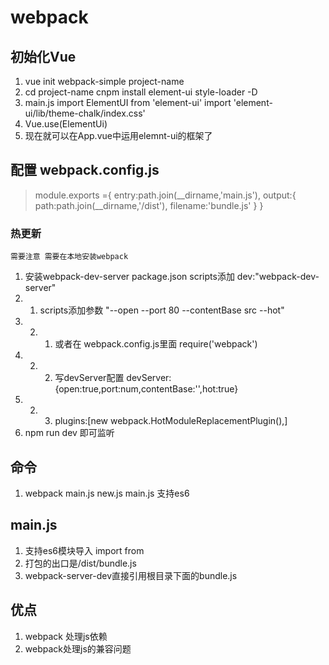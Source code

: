 # webpack
## 初始化Vue
1. vue init webpack-simple project-name
2. cd project-name cnpm install element-ui style-loader -D
3. main.js import ElementUI from 'element-ui'
           import 'element-ui/lib/theme-chalk/index.css'
4. Vue.use(ElementUi)
5. 现在就可以在App.vue中运用elemnt-ui的框架了
## 配置 webpack.config.js
>module.exports ={
    entry:path.join(__dirname,'main.js'),
    output:{
        path:path.join(__dirname,'/dist'),
        filename:'bundle.js'
    }
}
### 热更新
    需要注意 需要在本地安装webpack
1. 安装webpack-dev-server package.json scripts添加 dev:"webpack-dev-server"
2.  1. scripts添加参数 "--open --port 80 --contentBase src --hot"
2.  2. 1. 或者在 webpack.config.js里面 require('webpack') 
2.  2. 2. 写devServer配置 devServer:{open:true,port:num,contentBase:'',hot:true} 
2.  2. 3. plugins:[new webpack.HotModuleReplacementPlugin(),]
3. npm run dev 即可监听

## 命令
1. webpack main.js  new.js  main.js 支持es6

## main.js
1. 支持es6模块导入 import from 
2. 打包的出口是/dist/bundle.js
3. webpack-server-dev直接引用根目录下面的bundle.js

## 优点
1. webpack 处理js依赖
2. webpack处理js的兼容问题